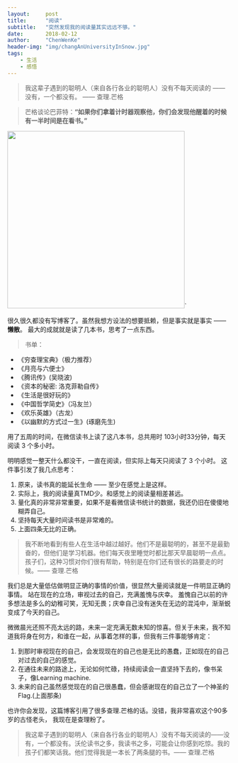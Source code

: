 ```yaml
---
layout:     post
title:      "阅读"
subtitle:   "突然发现我的阅读量其实远远不够。"
date:       2018-02-12
author:     "ChenWenKe"
header-img: "img/changAnUniversityInSnow.jpg"
tags:
    - 生活
    - 感悟
---
```


> 我这辈子遇到的聪明人（来自各行各业的聪明人）没有不每天阅读的 —— 没有，一个都没有。 —— 查理.芒格


> 芒格谈论巴菲特：**“如果你们拿着计时器观察他，你们会发现他醒着的时候有一半时间是在看书。”**

<img src="/blog/img/fiveWeekWeChatReadBooks.jpg" width="400" />`


很久很久都没有写博客了。虽然我想方设法的想要抵赖，但是事实就是事实 —— **懒散**。 最大的成就就是读了几本书，思考了一点东西。 

> 书单：
- 《穷查理宝典》（极力推荐）
- 《月亮与六便士》
- 《腾讯传》(吴晓波)
- 《资本的秘密: 洛克菲勒自传》
- 《生活是很好玩的》
- 《中国哲学简史》（冯友兰）
- 《欢乐英雄》（古龙）
- 《以幽默的方式过一生》(琢磨先生)

用了五周的时间，在微信读书上读了这八本书，总共用时 103小时33分钟，每天阅读 3 个多小时。 

明明感觉一整天什么都没干，一直在阅读，但实际上每天只阅读了 3 个小时。 这件事引发了我几点思考：

1. 原来，读书真的能延长生命 —— 至少在感觉上是这样。
2. 实际上，我的阅读量真TMD少。和感觉上的阅读量相差甚远。  
3. 量化真的非常非常重要，如果不是看微信读书统计的数据，我还仍旧在傻傻地糊弄自己。
4. 坚持每天大量时间读书是非常难的。
5. 上面四条无比的正确。 

> 我不断地看到有些人在生活中越过越好。他们不是最聪明的，甚至不是最勤奋的，但他们是学习机器。他们每天夜里睡觉时都比那天早晨聪明一点点。孩子们，这种习惯对你们很有帮助，特别是在你们还有很长的路要走的时候。—— 查理.芒格

我们总是大量低估做明显正确的事情的价值，很显然大量阅读就是一件明显正确的事情。 站在现在的立场，审视过去的自己，充满羞愧与庆幸。 羞愧自己以前的许多想法是多么的幼稚可笑，无知无畏；庆幸自己没有迷失在无边的混沌中，渐渐蜕变成了今天的自己。

微微晨光还照不亮太远的路，未来一定充满无数未知的惊喜。但关于未来，我不知道我将身在何方，和谁在一起，从事着怎样的事，但我有三件事能够肯定：
1. 到那时审视现在的自己，会发现现在的自己也是无比的愚蠢，正如现在的自己对过去的自己的感觉。  
2. 在通往未来的路途上，无论如何忙碌，持续阅读会一直坚持下去的，像书呆子，像Learning machine. 
3. 未来的自己虽然感觉现在的自己很愚蠢，但会感谢现在的自己立了一个神圣的Flag.(上面那条)


也许你会发现，这篇博客引用了很多查理.芒格的话。没错，我非常喜欢这个90多岁的古怪老头， 我现在是查理粉了。 


> 我这辈子遇到的聪明人（来自各行各业的聪明人）没有不每天阅读的——没有，一个都没有。沃伦读书之多，我读书之多，可能会让你感到吃惊。我的孩子们都笑话我。他们觉得我是一本长了两条腿的书。—— 查理.芒格


<br/>
<br/>
